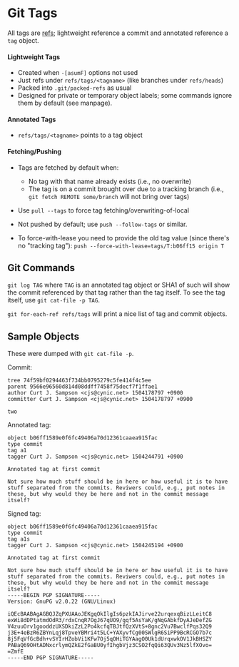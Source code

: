 Git Tags
========

All tags are [refs](./ref.md); lightweight reference a commit and
annotated reference a `tag` object.

#### Lightweight Tags

* Created when `-[asumF]` options not used
* Just refs under `refs/tags/<tagname>` (like branches under `refs/heads`)
* Packed into `.git/packed-refs` as usual
* Designed for private or temporary object labels; some commands
  ignore them by default (see manpage).

#### Annotated Tags

* `refs/tags/<tagname>` points to a tag object

#### Fetching/Pushing
  
* Tags are fetched by default when:
  * No tag with that name already exists (i.e., no overwrite)
  * The tag is on a commit brought over due to a tracking branch
    (i.e., `git fetch REMOTE some/branch` will not bring over tags)
* Use `pull --tags` to force tag fetching/overwriting-of-local

* Not pushed by default; use `push --follow-tags` or similar.
* To force-with-lease you need to provide the old tag value (since there's
  no "tracking tag"): `push --force-with-lease=tags/T:b06ff15 origin T`


Git Commands
------------

`git log TAG` where `TAG` is an annotated tag object or SHA1 of such
will show the commit referenced by that tag rather than the tag
itself. To see the tag itself, use `git cat-file -p TAG`.

`git for-each-ref refs/tags` will print a nice list of tag and
commit objects.


Sample Objects
--------------

These were dumped with `git cat-file -p`.

Commit:

    tree 74f59bf0294463f734bb0795279c5fe414f4c5ee
    parent 9566e96560d814d08ddff7458f75decf7f1ffae1
    author Curt J. Sampson <cjs@cynic.net> 1504178797 +0900
    committer Curt J. Sampson <cjs@cynic.net> 1504178797 +0900

    two

Annotated tag:

    object b06ff1589e0f6fc49406a70d12361caaea915fac
    type commit
    tag a1
    tagger Curt J. Sampson <cjs@cynic.net> 1504244791 +0900

    Annotated tag at first commit

    Not sure how much stuff should be in here or how useful it is to have
    stuff separated from the commits. Reviwers could, e.g., put notes in
    these, but why would they be here and not in the commit message itself?

Signed tag:

    object b06ff1589e0f6fc49406a70d12361caaea915fac
    type commit
    tag a1s
    tagger Curt J. Sampson <cjs@cynic.net> 1504245194 +0900

    Annotated tag at first commit

    Not sure how much stuff should be in here or how useful it is to have
    stuff separated from the commits. Reviwers could, e.g., put notes in
    these, but why would they be here and not in the commit message itself?
    -----BEGIN PGP SIGNATURE-----
    Version: GnuPG v2.0.22 (GNU/Linux)

    iQEcBAABAgAGBQJZqPXUAAoJEKgqOkIlgIs6pzkIAJirve22urqexqBizLLeitC8
    exWi8dDPtatmdOdR3/rdxCnqR7OgJ67qUO9/gqf5AsYaK/gNqGAbkfDyAJeDefZG
    V4zuuOrv1gooddzUXSDkiZzL2Po4kcfqTBJtfQzXVtS+8gnc2Vu7BwclfPqs32Q9
    j3E+4eBzR6ZBYnLqj8TpveYBMri4t5LC+YAXyvfCg00SWlgR6SiPP9BcRCGO7b7c
    8j5FqVfGcBdh+vSYIrHZobVi1KFw7Oj5qOHiTGYAagO0Uk1dUrqxwkOV1JkBHSZY
    PABaQ69OHtADNxcrlymQZkE2fGaBU0yfIhgbVjz3CSO2fqQi63QUv3Nz5lfXOvo=
    =ZmfE
    -----END PGP SIGNATURE-----


